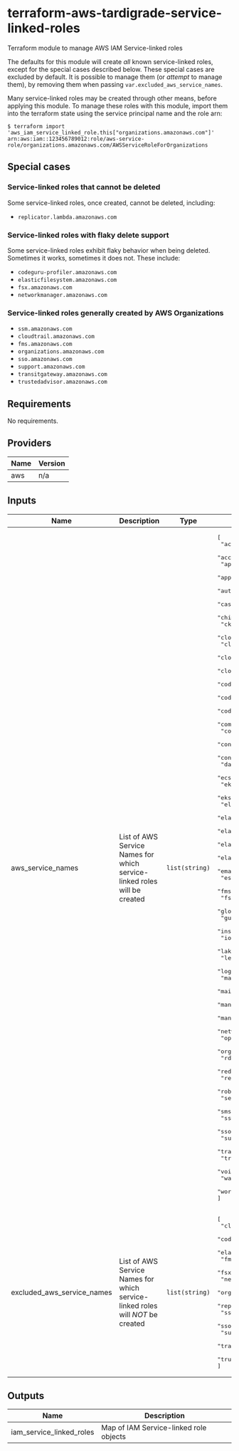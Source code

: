 # terraform-aws-tardigrade-service-linked-roles

Terraform module to manage AWS IAM Service-linked roles

The defaults for this module will create _all_ known service-linked roles,
except for the special cases described below. These special cases are
excluded by default. It is possible to manage them (or _attempt_ to manage
them), by removing them when passing `var.excluded_aws_service_names`.

Many service-linked roles may be created through other means, before applying
this module. To manage these roles with this module, import them into the terraform
state using the service principal name and the role arn:

```
$ terraform import 'aws_iam_service_linked_role.this["organizations.amazonaws.com"]' arn:aws:iam::123456789012:role/aws-service-role/organizations.amazonaws.com/AWSServiceRoleForOrganizations
```

## Special cases

### Service-linked roles that cannot be deleted

Some service-linked roles, once created, cannot be deleted, including:

* `replicator.lambda.amazonaws.com`

### Service-linked roles with flaky delete support

Some service-linked roles exhibit flaky behavior when being deleted. Sometimes
it works, sometimes it does not. These include:

* `codeguru-profiler.amazonaws.com`
* `elasticfilesystem.amazonaws.com`
* `fsx.amazonaws.com`
* `networkmanager.amazonaws.com`

### Service-linked roles generally created by AWS Organizations

* `ssm.amazonaws.com`
* `cloudtrail.amazonaws.com`
* `fms.amazonaws.com`
* `organizations.amazonaws.com`
* `sso.amazonaws.com`
* `support.amazonaws.com`
* `transitgateway.amazonaws.com`
* `trustedadvisor.amazonaws.com`

<!-- BEGIN TFDOCS -->
## Requirements

No requirements.

## Providers

| Name | Version |
|------|---------|
| aws | n/a |

## Inputs

| Name | Description | Type | Default | Required |
|------|-------------|------|---------|:--------:|
| aws\_service\_names | List of AWS Service Names for which service-linked roles will be created | `list(string)` | <pre>[<br>  "access-analyzer.amazonaws.com",<br>  "accountdiscovery.ssm.amazonaws.com",<br>  "appmesh.amazonaws.com",<br>  "appstream.application-autoscaling.amazonaws.com",<br>  "autoscaling-plans.amazonaws.com",<br>  "cassandra.application-autoscaling.amazonaws.com",<br>  "chime.amazonaws.com",<br>  "cks.kms.amazonaws.com",<br>  "cloud9.amazonaws.com",<br>  "cloudhsm.amazonaws.com",<br>  "cloudtrail.amazonaws.com",<br>  "cloudwatch-crossaccount.amazonaws.com",<br>  "codeguru-profiler.amazonaws.com",<br>  "codeguru-reviewer.amazonaws.com",<br>  "codestar-notifications.amazonaws.com",<br>  "compute-optimizer.amazonaws.com",<br>  "config.amazonaws.com",<br>  "connect.amazonaws.com",<br>  "continuousexport.discovery.amazonaws.com",<br>  "dax.amazonaws.com",<br>  "ecs.amazonaws.com",<br>  "eks.amazonaws.com",<br>  "eks-nodegroup.amazonaws.com",<br>  "elasticache.amazonaws.com",<br>  "elasticbeanstalk.amazonaws.com",<br>  "elasticfilesystem.amazonaws.com",<br>  "elasticloadbalancing.amazonaws.com",<br>  "elasticmapreduce.amazonaws.com",<br>  "email.cognito-idp.amazonaws.com",<br>  "es.amazonaws.com",<br>  "fms.amazonaws.com",<br>  "fsx.amazonaws.com",<br>  "globalaccelerator.amazonaws.com",<br>  "guardduty.amazonaws.com",<br>  "inspector.amazonaws.com",<br>  "iotsitewise.amazonaws.com",<br>  "lakeformation.amazonaws.com",<br>  "lex.amazonaws.com",<br>  "logger.cloudfront.amazonaws.com",<br>  "macie.amazonaws.com",<br>  "maintenance.elasticbeanstalk.amazonaws.com",<br>  "managedupdates.elasticbeanstalk.amazonaws.com",<br>  "management.chatbot.amazonaws.com",<br>  "networkmanager.amazonaws.com",<br>  "ops.apigateway.amazonaws.com",<br>  "organizations.amazonaws.com",<br>  "rds.amazonaws.com",<br>  "redshift.amazonaws.com",<br>  "replicator.lambda.amazonaws.com",<br>  "robomaker.amazonaws.com",<br>  "securityhub.amazonaws.com",<br>  "sms.amazonaws.com",<br>  "ssm.amazonaws.com",<br>  "sso.amazonaws.com",<br>  "support.amazonaws.com",<br>  "transitgateway.amazonaws.com",<br>  "trustedadvisor.amazonaws.com",<br>  "voiceconnector.chime.amazonaws.com",<br>  "wafv2.amazonaws.com",<br>  "worklink.amazonaws.com"<br>]</pre> | no |
| excluded\_aws\_service\_names | List of AWS Service Names for which service-linked roles will *NOT* be created | `list(string)` | <pre>[<br>  "cloudtrail.amazonaws.com",<br>  "codeguru-profiler.amazonaws.com",<br>  "elasticfilesystem.amazonaws.com",<br>  "fms.amazonaws.com",<br>  "fsx.amazonaws.com",<br>  "networkmanager.amazonaws.com",<br>  "organizations.amazonaws.com",<br>  "replicator.lambda.amazonaws.com",<br>  "ssm.amazonaws.com",<br>  "sso.amazonaws.com",<br>  "support.amazonaws.com",<br>  "transitgateway.amazonaws.com",<br>  "trustedadvisor.amazonaws.com"<br>]</pre> | no |

## Outputs

| Name | Description |
|------|-------------|
| iam\_service\_linked\_roles | Map of IAM Service-linked role objects |

<!-- END TFDOCS -->
